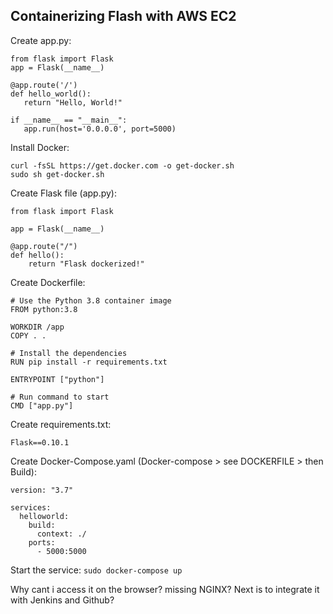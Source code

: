## Containerizing Flash with AWS EC2

Create app.py:
```
from flask import Flask
app = Flask(__name__)

@app.route('/')
def hello_world():
   return "Hello, World!"

if __name__ == "__main__":
   app.run(host='0.0.0.0', port=5000)
```

Install Docker:
```
curl -fsSL https://get.docker.com -o get-docker.sh
sudo sh get-docker.sh
```

Create Flask file (app.py):
```
from flask import Flask

app = Flask(__name__)

@app.route("/")
def hello():
    return "Flask dockerized!"
```

Create Dockerfile:
```
# Use the Python 3.8 container image
FROM python:3.8

WORKDIR /app
COPY . .

# Install the dependencies
RUN pip install -r requirements.txt

ENTRYPOINT ["python"]

# Run command to start
CMD ["app.py"]
```

Create requirements.txt:
```
Flask==0.10.1
```

Create Docker-Compose.yaml (Docker-compose > see DOCKERFILE > then Build):
```
version: "3.7"

services:
  helloworld:
    build:
      context: ./
    ports:
      - 5000:5000
```

Start the service:
```sudo docker-compose up```

Why cant i access it on the browser? missing NGINX?
Next is to integrate it with Jenkins and Github?

